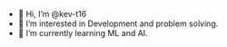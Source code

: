 - 👋 Hi, I’m @kev-t16
- 👀 I’m interested in Development and problem solving.
- 🌱 I’m currently learning ML and AI.


<!---
kev-t16/kev-t16 is a ✨ special ✨ repository because its `README.md` (this file) appears on your GitHub profile.
You can click the Preview link to take a look at your changes.
--->
